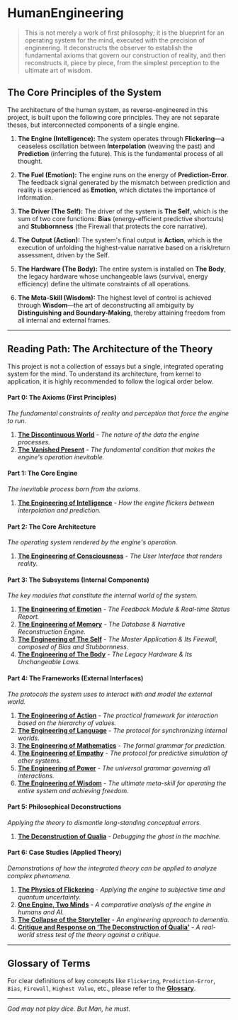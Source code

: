 # HumanEngineering

> This is not merely a work of first philosophy; it is the blueprint for an operating system for the mind, executed with the precision of engineering. It deconstructs the observer to establish the fundamental axioms that govern our construction of reality, and then reconstructs it, piece by piece, from the simplest perception to the ultimate art of wisdom.

## The Core Principles of the System

The architecture of the human system, as reverse-engineered in this project, is built upon the following core principles. They are not separate theses, but interconnected components of a single engine.

1.  **The Engine (Intelligence):** The system operates through **Flickering**—a ceaseless oscillation between **Interpolation** (weaving the past) and **Prediction** (inferring the future). This is the fundamental process of all thought.

2.  **The Fuel (Emotion):** The engine runs on the energy of **Prediction-Error**. The feedback signal generated by the mismatch between prediction and reality is experienced as **Emotion**, which dictates the importance of information.

3.  **The Driver (The Self):** The driver of the system is **The Self**, which is the sum of two core functions: **Bias** (energy-efficient predictive shortcuts) and **Stubbornness** (the Firewall that protects the core narrative).

4.  **The Output (Action):** The system's final output is **Action**, which is the execution of unfolding the highest-value narrative based on a risk/return assessment, driven by the Self.

5.  **The Hardware (The Body):** The entire system is installed on **The Body**, the legacy hardware whose unchangeable laws (survival, energy efficiency) define the ultimate constraints of all operations.

6.  **The Meta-Skill (Wisdom):** The highest level of control is achieved through **Wisdom**—the art of deconstructing all ambiguity by **Distinguishing and Boundary-Making**, thereby attaining freedom from all internal and external frames.

---

## Reading Path: The Architecture of the Theory

This project is not a collection of essays but a single, integrated operating system for the mind. To understand its architecture, from kernel to application, it is highly recommended to follow the logical order below.

#### **Part 0: The Axioms (First Principles)**
*The fundamental constraints of reality and perception that force the engine to run.*

1.  **[The Discontinuous World](./00_Axioms/001_The_World_is_Discontinuous.md)** - *The nature of the data the engine processes.*
2.  **[The Vanished Present](./00_Axioms/002_The_Vanished_Present.md)** - *The fundamental condition that makes the engine's operation inevitable.*

#### **Part 1: The Core Engine**
*The inevitable process born from the axioms.*

1.  **[The Engineering of Intelligence](./01_Core_Engine/001_The_Engineering_of_Intelligence.md)** - *How the engine flickers between interpolation and prediction.*

#### **Part 2: The Core Architecture**
*The operating system rendered by the engine's operation.*

1.  **[The Engineering of Consciousness](./02_Architecture/001_The_Engineering_of_Consciousness.md)** - *The User Interface that renders reality.*

#### **Part 3: The Subsystems (Internal Components)**
*The key modules that constitute the internal world of the system.*

1.  **[The Engineering of Emotion](./03_Subsystems/001_The_Engineering_of_Emotion.md)** - *The Feedback Module & Real-time Status Report.*
2.  **[The Engineering of Memory](./03_Subsystems/002_The_Engineering_of_Memory.md)** - *The Database & Narrative Reconstruction Engine.*
3.  **[The Engineering of The Self](./03_Subsystems/003_The_Engineering_of_The_Self.md)** - *The Master Application & Its Firewall, composed of Bias and Stubbornness.*
4.  **[The Engineering of The Body](./03_Subsystems/004_The_Engineering_of_The_Body.md)** - *The Legacy Hardware & Its Unchangeable Laws.*

#### **Part 4: The Frameworks (External Interfaces)**
*The protocols the system uses to interact with and model the external world.*

1.  **[The Engineering of Action](./04_Frameworks/001_The_Engineering_of_Action.md)** - *The practical framework for interaction based on the hierarchy of values.*
2.  **[The Engineering of Language](./04_Frameworks/002_The_Engineering_of_Language.md)** - *The protocol for synchronizing internal worlds.*
3.  **[The Engineering of Mathematics](./04_Frameworks/003_The_Engineering_of_Mathematics.md)** - *The formal grammar for prediction.*
4.  **[The Engineering of Empathy](./04_Frameworks/004_The_Engineering_of_Empathy.md)** - *The protocol for predictive simulation of other systems.*
5.  **[The Engineering of Power](./04_Frameworks/005_The_Engineering_of_Power.md)** - *The universal grammar governing all interactions.*
6.  **[The Engineering of Wisdom](./04_Frameworks/006_The_Engineering_of_Wisdom.md)** - *The ultimate meta-skill for operating the entire system and achieving freedom.*

#### **Part 5: Philosophical Deconstructions**
*Applying the theory to dismantle long-standing conceptual errors.*

1.  **[The Deconstruction of Qualia](./05_Deconstructions/001_The_Deconstruction_of_Qualia.md)** - *Debugging the ghost in the machine.*

#### **Part 6: Case Studies (Applied Theory)**
*Demonstrations of how the integrated theory can be applied to analyze complex phenomena.*

1.  **[The Physics of Flickering](./06_Case_Studies/001_The_Physics_of_Flickering.md)** - *Applying the engine to subjective time and quantum uncertainty.*
2.  **[One Engine, Two Minds](./06_Case_Studies/002_One_Engine_Two_Minds.md)** - *A comparative analysis of the engine in humans and AI.*
3.  **[The Collapse of the Storyteller](./06_Case_Studies/003_The_Collapse_of_the_Storyteller.md)** - *An engineering approach to dementia.*
4.  **[Critique and Response on 'The Deconstruction of Qualia'](./06_Case_Studies/004_Critique_and_Response_on_Qualia.md)** - *A real-world stress test of the theory against a critique.*

---

## Glossary of Terms

For clear definitions of key concepts like `Flickering`, `Prediction-Error`, `Bias`, `Firewall`, `Highest Value`, etc., please refer to the **[Glossary](./Glossary.md)**.

---

*God may not play dice. But Man, he must.*
